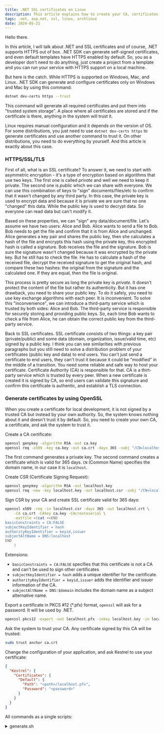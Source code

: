 ```yaml
---
title: .NET SSL certificates on Linux
description: This article explains how to create your CA, certificates, and configure .NET to use them for HTTPS/SSL.
tags: .net, asp.net, ssl, linux, archlinux
date: 2024-05-21
---
```


Hello there.

In this article, I will talk about .NET and SSL certificates and of course, .NET supports HTTPS out of box. .NET SDK can generate self-signed certificates, and even default templates have HTTPS enabled by default. So, you as a developer don't need to do anything, just create a project from a template and you can run your service with HTTPS support on a local machine.

But here is the catch. While HTTPS is supported on Windows, Mac, and Linux. .NET SDK can generate and configure certificates only on Windows and Mac by using this command:

```bash
dotnet dev-certs https --trust
```

This command will generate all required certificates and put them into "trusted system storage". A place where all certificates are stored and if the certificate is there, anything in the system will trust it.

Linux requires manual configuration and it depends on the version of OS. For some distributions, you just need to use `dotnet dev-certs https` to generate certificates and use another command to trust it. On other distributions, you need to do everything by yourself. And this article is exactly about this case.

### HTTPS/SSL/TLS

First of all, what is an SSL certificate? To answer it, we need to start with asymmetric encryption - it's a type of encryption based on algorithms that use two keys. The first one is called _private_ and well we need to keep it private. The second one is _public_ which we can share with everyone. We can use this combination of keys to "sign" documents/files/etc to confirm that it wasn't changed by any third party. In this case, the private key is used to encrypt data and because it is private we are sure that no one "changed" this data. While the public key is used to decrypt data. So everyone can read data but can't modify it.

Based on these properties, we can "sign" any data/document/file. Let's assume we have two users: Alice and Bob. Alice wants to send a file to Bob. Bob needs to get the file and confirm that it is from Alice and unchanged. Alice generates a key pair and shares the public key, then she calculates a hash of the file and encrypts this hash using the private key, this encrypted hash is called a signature. Bob receives the file and the signature. Bob is sure the signature wasn't changed because it was encrypted by the private key. But he still has to check the file. He has to calculate a hash of the received file, decrypt the received signature to get the original hash, and compare these two hashes: the original from the signature and the calculated one. If they are equal, then the file is original.

This process is pretty secure as long the private key is _private_. It doesn't protect the content of the file but rather its authenticity. But it has one drawback, you need to share your public key. To do it safely, you need to use key exchange algorithms with each peer. It is inconvenient. To solve this "inconvenience", we can introduce a third-party service which is trusted by both sides: Alice and Bob. The third-party service is responsible for securely storing and providing public keys. So, each time Bob wants to check a file from Alice, he can obtain the correct public key from the third-party service.

Back to SSL certificates. SSL certificate consists of two things: a key pair (private/public) and some data (domain, organization, issue/valid time, etc) signed by a public key. I think you can see similarities with previous paragraphs but you still need to solve a distribution problem of your certificates (public key and data) to end users. You can't just send a certificate to end users, they can't trust it because it could be "modified" in the middle of a transition. You need some reliable and safe way to host your certificate. Certificate Authority (CA) is responsible for that. CA is a thirt-party service which is trusted by every peer. When a new certificate is created it is signed by CA, so end users can validate this signature and confirm this certificate is authentic, and establish a TLS connection.

### Generate certificates by using OpenSSL

When you create a certificate for local development, it is not signed by a trusted CA but instead by your own authority. So, the system knows nothing about it and doesn't trust it by default. So, you need to create your own CA, a certificate, and ask the system to trust it.

Create a CA certificate:
```bash
openssl genpkey -algorithm RSA -out ca.key
openssl req -x509 -key ca.key -out ca.crt -days 365 -subj "/CN=localhost/O=localhost-ca"
```

The first command generates a private key. The second command creates a certificate which is valid for 365 days. `CN` (Common Name) specifies the domain name, in our case it is `localhost`.

Create CSR (Certificate Signing Request):
```bash
openssl genpkey -algorithm RSA -out localhost.key
openssl req -new -key localhost.key -out localhost.csr -subj "/CN=localhost/O=localhost-ca"
```

Sign CSR by your CA and create SSL certificate valid for 365 days:
```bash
openssl x509 -req -in localhost.csr -days 365 -out localhost.crt \
    -CA ca.crt -CAkey ca.key -CAcreateserial \
    -extfile <(cat <<END
basicConstraints = CA:FALSE
subjectKeyIdentifier = hash
authorityKeyIdentifier = keyid,issuer
subjectAltName = DNS:localhost
END
    )
```

Extensions:
- `basicConstraints = CA:FALSE` specifies that this certificate is not a CA and can't be used to sign other certificates
- `subjectKeyIdentifier = hash` adds a unique identifier for the certificate.
- `authorityKeyIdentifier = keyid,issuer` adds the identifier and issuer information of the CA.
- `subjectAltName = DNS:$domain` includes the domain name as a subject alternative name.

Export a certificate in PKCS #12 (*.pfx) format, `openssl` will ask for a password. It will be used by .NET.
```bash
openssl pkcs12 -export -out localhost.pfx -inkey localhost.key -in localhost.crt
```

Ask the system to trust your CA. Any certificate signed by this CA will be trusted:
```bash
sudo trust anchor ca.crt
```

Change the configuration of your application, and ask Kestrel to use your certificate:
```json
{
  "Kestrel": {
    "Certificates": {
      "Default": {
        "Path": "<path>/localhost.pfx",
        "Password": "<password>"
      }
    }
  }
}
```

All commands as a single scripts:
<details>
<summary>generate.sh</summary>

```bash
#!/bin/bash
org=localhost-ca
domain=localhost

openssl genpkey -algorithm RSA -out ca.key
openssl req -x509 -key ca.key -out ca.crt -days 365 -subj "/CN=$org/O=$org"

openssl genpkey -algorithm RSA -out "$domain".key
openssl req -new -key "$domain".key -out "$domain".csr -subj "/CN=$domain/O=$org"

openssl x509 -req -in "$domain".csr -days 365 -out "$domain".crt \
    -CA ca.crt -CAkey ca.key -CAcreateserial \
    -extfile <(cat <<END
basicConstraints = CA:FALSE
subjectKeyIdentifier = hash
authorityKeyIdentifier = keyid,issuer
subjectAltName = DNS:$domain
END
    )

openssl pkcs12 -export -out "$domain".pfx -inkey "$domain".key -in "$domain".crt
```
</details>
